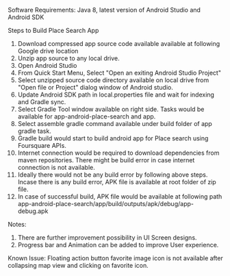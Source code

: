 Software Requirements: Java 8, latest version of Android Studio and Android SDK

Steps to Build Place Search App
1. Download compressed app source code available available at following Google drive location
2. Unzip app source to any local drive.
3. Open Android Studio
4. From Quick Start Menu, Select "Open an exiting Android Studio Project"
5. Select unzipped source code directory available on local drive from "Open file or Project" dialog
window of Android studio.
6. Update Android SDK path in local.properties file and wait for indexing and Gradle sync.
7. Select Gradle Tool window available on right side. Tasks would be available for 
   app-android-place-search and app.
8. Select assemble gradle command available under build folder of app gradle task.
9. Gradle build would start to build android app for Place search using Foursquare APIs.
10. Internet connection would be required to download dependencies from maven repositories. There 
might be build error in case internet connection is not available.
11. Ideally there would not be any build error by following above steps. Incase there is any build
error, APK file is available at root folder of zip file.
12. In case of successful build, APK file would be available at following path
app-android-place-search/app/build/outputs/apk/debug/app-debug.apk

Notes:
1. There are further improvement possibility in UI Screen designs.
2. Progress bar and Animation can be added to improve User experience.

Known Issue: Floating action button favorite image icon is not available after collapsing map view
and clicking on favorite icon.